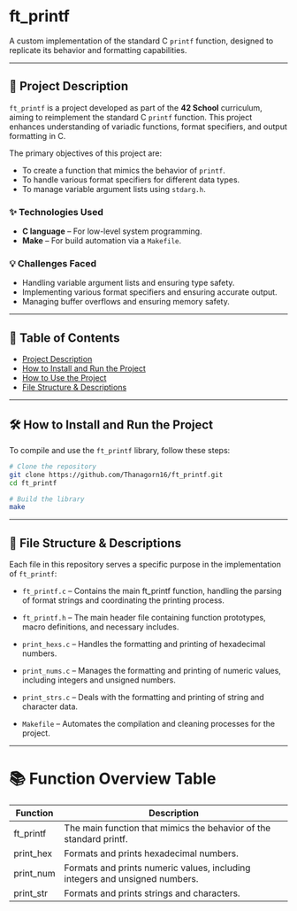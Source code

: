 # ft_printf

A custom implementation of the standard C `printf` function, designed to replicate its behavior and formatting capabilities.

---

## 📌 Project Description

`ft_printf` is a project developed as part of the **42 School** curriculum, aiming to reimplement the standard C `printf` function. This project enhances understanding of variadic functions, format specifiers, and output formatting in C.

The primary objectives of this project are:

- To create a function that mimics the behavior of `printf`.
- To handle various format specifiers for different data types.
- To manage variable argument lists using `stdarg.h`.

### ✨ Technologies Used

- **C language** – For low-level system programming.
- **Make** – For build automation via a `Makefile`.

### 💡 Challenges Faced

- Handling variable argument lists and ensuring type safety.
- Implementing various format specifiers and ensuring accurate output.
- Managing buffer overflows and ensuring memory safety.


---

## 📖 Table of Contents

- [Project Description](#project-description)
- [How to Install and Run the Project](#how-to-install-and-run-the-project)
- [How to Use the Project](#how-to-use-the-project)
- [File Structure & Descriptions](#file-structure--descriptions)

---

## 🛠 How to Install and Run the Project

To compile and use the `ft_printf` library, follow these steps:

```bash
# Clone the repository
git clone https://github.com/Thanagorn16/ft_printf.git
cd ft_printf

# Build the library
make
```
---
## 📁 File Structure & Descriptions
Each file in this repository serves a specific purpose in the implementation of `ft_printf`:

* `ft_printf.c` – Contains the main ft_printf function, handling the parsing of format strings and coordinating the printing process.

* `ft_printf.h` – The main header file containing function prototypes, macro definitions, and necessary includes.

* `print_hexs.c` – Handles the formatting and printing of hexadecimal numbers.

* `print_nums.c` – Manages the formatting and printing of numeric values, including integers and unsigned numbers.

* `print_strs.c` – Deals with the formatting and printing of string and character data.

* `Makefile` – Automates the compilation and cleaning processes for the project.

---

# 📚 Function Overview Table

|Function|	Description|
|-------|---------------|
|ft_printf|	The main function that mimics the behavior of the standard printf.|
|print_hex|	Formats and prints hexadecimal numbers.|
|print_num|	Formats and prints numeric values, including integers and unsigned numbers.|
|print_str|	Formats and prints strings and characters.|
